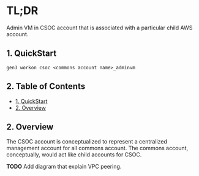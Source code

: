 # TL;DR

Admin VM in CSOC account that is associated with a particular child AWS account.

## 1. QuickStart

```
gen3 workon csoc <commons account name>_adminvm
```

## 2. Table of Contents 

- [1. QuickStart](#1-quickstart)
- [2. Overview](#2-overview)



## 2. Overview

The CSOC account is conceptualized to represent a centralized management account for all commons account. The commons account, conceptually, would act like child accounts for CSOC.


**TODO** Add diagram that explain VPC peering.


